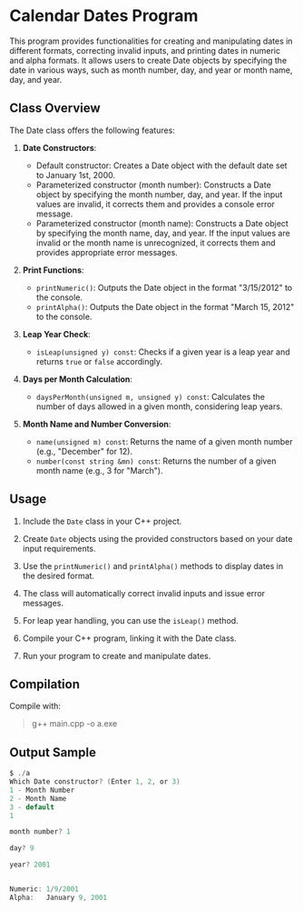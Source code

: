 # Calendar Dates Program

This program provides functionalities for creating and manipulating dates in different formats, correcting invalid inputs, and printing dates in numeric and alpha formats. It allows users to create Date objects by specifying the date in various ways, such as month number, day, and year or month name, day, and year.

## Class Overview

The Date class offers the following features:

1. **Date Constructors**:
   - Default constructor: Creates a Date object with the default date set to January 1st, 2000.
   - Parameterized constructor (month number): Constructs a Date object by specifying the month number, day, and year. If the input values are invalid, it corrects them and provides a console error message.
   - Parameterized constructor (month name): Constructs a Date object by specifying the month name, day, and year. If the input values are invalid or the month name is unrecognized, it corrects them and provides appropriate error messages.

2. **Print Functions**:
   - `printNumeric()`: Outputs the Date object in the format "3/15/2012" to the console.
   - `printAlpha()`: Outputs the Date object in the format "March 15, 2012" to the console.

3. **Leap Year Check**:
   - `isLeap(unsigned y) const`: Checks if a given year is a leap year and returns `true` or `false` accordingly.

4. **Days per Month Calculation**:
   - `daysPerMonth(unsigned m, unsigned y) const`: Calculates the number of days allowed in a given month, considering leap years.

5. **Month Name and Number Conversion**:
   - `name(unsigned m) const`: Returns the name of a given month number (e.g., "December" for 12).
   - `number(const string &mn) const`: Returns the number of a given month name (e.g., 3 for "March").

## Usage

1. Include the `Date` class in your C++ project.

2. Create `Date` objects using the provided constructors based on your date input requirements.

3. Use the `printNumeric()` and `printAlpha()` methods to display dates in the desired format.

4. The class will automatically correct invalid inputs and issue error messages.

5. For leap year handling, you can use the `isLeap()` method.

6. Compile your C++ program, linking it with the Date class.

7. Run your program to create and manipulate dates.

## Compilation
Compile with:
>  g++ main.cpp -o a.exe

## Output Sample
```c
$ ./a
Which Date constructor? (Enter 1, 2, or 3)
1 - Month Number
2 - Month Name
3 - default
1

month number? 1

day? 9

year? 2001


Numeric: 1/9/2001       
Alpha:   January 9, 2001
```